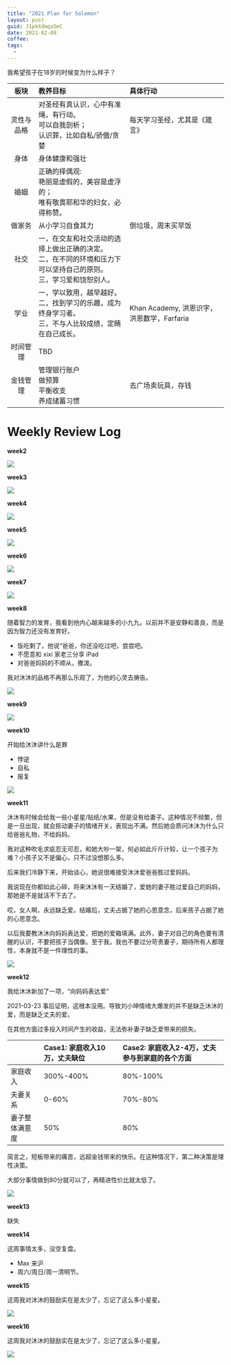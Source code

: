 ```yaml
---
title: "2021 Plan for Solomon"
layout: post
guid: J1pkXdmqxOeC
date: 2021-02-08
coffee:
tags:
  -
---
```



我希望孩子在18岁的时候变为什么样子？

| 板块 | 教养目标 | 具体行动 |
|:--:|:--| :--|
| 灵性与品格 | 对圣经有真认识，心中有准绳，有行动。<br> 可以自我剖析；<br> 认识罪，比如自私/骄傲/贪婪| 每天学习圣经，尤其是《箴言》 |
| 身体 | 身体健康和强壮 | |
| 婚姻 | 正确的择偶观:<br>艳丽是虚假的，美容是虚浮的；<br>唯有敬畏耶和华的妇女，必得称赞。 |  |
| 做家务 | 从小学习自食其力  | 倒垃圾，周末买早饭 |
| 社交 | 一，在交友和社交活动的选择上做出正确的决定。<br>二，在不同的环境和压力下可以坚持自己的原则。<br>三，学习爱和饶恕别人。 | |
| 学业 | 一，学以致用，越早越好。<br>二，找到学习的乐趣，成为终身学习者。<br>三，不与人比较成绩，定睛在自己成长。 | Khan Academy, 洪恩识字，洪恩数学，Farfaria |
| 时间管理  | TBD | |
| 金钱管理 | 管理银行账户<br>做预算<br>平衡收支<br>养成储蓄习惯 | 去广场卖玩具，存钱 |


# Weekly Review Log

**week2**

![](https://mednoter.com/media/files/2021/solomon-weekly-review-w02.jpg)

**week3**

![](https://mednoter.com/media/files/2021/2021-01-17-Solomon.jpg)

**week4**

![](https://mednoter.com/media/files/2021/2021-01-25-Solomon.jpeg)

**week5**

![](https://mednoter.com/media/files/2021/2021-02-01-solomon.jpeg)

**week6**

![](https://mednoter.com/media/files/2021/2021-02-08-Solomon.jpeg)

**week7**

![](https://mednoter.com/media/files/2021/2021-02-16-solomon.jpeg)

**week8**

随着智力的发育，我看到他内心越来越多的小九九。以前并不是安静和善良，而是因为智力还没有发育好。

- 饭吃剩了，他说“爸爸，你还没吃过吧，尝尝吧。
- 不愿意和 xixi 家老三分享 iPad
- 对爸爸妈妈的不顺从，撒泼。

我对沐沐的品格不再那么乐观了，为他的心灵去祷告。

![](https://mednoter.com/media/files/2021/2021-02-22-solomon.jpeg)

**week9**

![](https://mednoter.com/media/files/2021/2021-03-01-Solomon.jpeg)

**week10**

开始给沐沐讲什么是罪

- 悖逆
- 自私
- 报复

![](https://mednoter.com/media/files/2021/2021-03-07-Solomon.jpeg)

**week11**

沐沐有时候会给我一些小星星/贴纸/水果，但是没有给妻子。这种情况不频繁，但是一旦出现，就会抠动妻子的情绪开关，表现出不满。然后她会质问沐沐为什么只给爸爸礼物，不给妈妈。

我对这种吹毛求疵忍无可忍，和她大吵一架，何必如此斤斤计较，让一个孩子为难？小孩子又不是偏心，只不过没想那么多。

后来我们冷静下来，开始谈心，她说很难接受沐沐爱爸爸胜过爱妈妈。

我说现在你都如此心碎，将来沐沐有一天结婚了，爱她的妻子胜过爱自己的妈妈，那她是不是就活不下去了。

哎，女人啊，永远缺乏爱。结婚后，丈夫占据了她的心思意念，后来孩子占据了她的心思意念。

以后我要教沐沐向妈妈表达爱，把她的爱箱填满。此外，妻子对自己的角色要有清醒的认识，不要把孩子当偶像。至于我，我也不要过分苛责妻子，期待所有人都理性，本身就不是一件理性的事。

![](https://mednoter.com/media/files/2021/2021-03-15-Solomon.jpeg)

**week12**

我给沐沐新加了一项，“向妈妈表达爱”

2021-03-23 事后证明，这根本没用。导致刘小坤情绪大爆发的并不是缺乏沐沐的爱，而是缺乏丈夫的爱。

在其他方面过多投入时间产生的收益，无法弥补妻子缺乏爱带来的损失。

|  | Case1: 家庭收入10万，丈夫缺位 | Case2: 家庭收入2-4万，丈夫参与到家庭的各个方面 |
|:--|:--|:--|
| 家庭收入 | 300%-400%  | 80%-100%  |
| 夫妻关系 | 0-60% | 70%-80% |
| 妻子整体满意度 | 50% | 80% |

简言之，短板带来的痛苦，远超金钱带来的快乐。在这种情况下，第二种决策是理性决策。

大部分事情做到80分就可以了，再精进性价比就太低了。

![](https://mednoter.com/media/files/2021/2021-03-22-Solomon.jpeg)

**week13**

缺失

**week14**

这周事情太多，没空复盘。

- Max 来沪
- 周六/周日/周一清明节。


**week15**

这周我对沐沐的鼓励实在是太少了，忘记了这么多小星星。

![](https://mednoter.com/media/files/2021/2021-04-12-Solomon.jpeg)

**week16**

这周我对沐沐的鼓励实在是太少了，忘记了这么多小星星。

![](https://mednoter.com/media/files/2021/2021-04-19-Solomon.jpeg)


